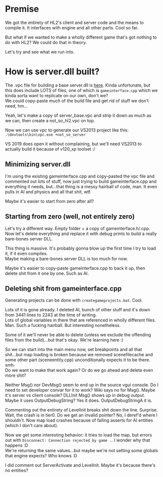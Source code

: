 # Premise

We got the entirety of HL2's client and server code and the means to compile it. It interfaces with engine and all other parts. Cool so far.

But what if we wanted to make a wholly different game that's got nothing to do with HL2? We could do that in theory.

Let's try and see what we run into.

# How is server.dll built?

The .vpc file for building a base server.dll is [here](../game/server/server_base.vpc). Kinda unfortunate, but this does include LOTS of files, one of which is `gameinterface.cpp` which we kinda sorta want to replicate on our own, don't we?  
We could copy-paste much of the build file and get rid of stuff we don't need, hm...

Yeah, let's make a copy of server_base.vpc and strip it down as much as we can, then create a not_so_hl2.vpc on top.

Now we can use vpc to generate our VS2013 project like this: `.\devtools\bin\vpc.exe +not_so_server`

VS 2019 does open it without complaining, but we'll need VS2013 to actually build it because of v120_xp toolset :/

## Minimizing server.dll

I'm using the existing gameinterface.cpp and copy-pasted the vpc file and commented out lots of stuff, now just trying to build gameinterface.cpp and everything it needs, but...that thing is a messy hairball of code, man. It even pulls in AI and physics and all that shit, wtf.

Maybe it's easier to start from zero after all?

## Starting from zero (well, not entirely zero)

Let's try a different way. Empty folder + a copy of gameinterface.h/.cpp. Now let's delete everything and replace it with debug prints to build a really bare-bones server DLL.

This thing is massive. It's probably gonna blow up the first time I try to load it, if it even compiles.  
Maybe making a bare-bones server DLL is too much for now.

Maybe it's easier to copy-paste gameinterface.cpp to back it up, then delete shit from it one by one. Such as AI.

## Deleting shit from gameinterface.cpp

Generating projects can be done with `creategameprojects.bat`. Cool.

Lots of it is gone already. I deleted AI, bunch of other stuff and it's down from 3441 lines to 2243 at the time of writing.  
Lots of global variables in there that are referenced in wholly different files. Man. Such a fucking hairball. But interesting nonetheless.

Some of it we'll never be able to delete (unless we exclude the offending files from the build)...but that's okay. We're learning here :)

So we can start into the main menu now, set breakpoints and all that shit...but map loading is broken because we removed scenefilecache and some other part (sceneentity.cpp) unconditionally expects it to be there. smh.  
Do we want to make that work again? Or do we go ahead and delete even more shit?

Neither Msg() nor DevMsg() seem to end up in the source vgui console. Do I need to set developer convar for it to work? Wiki says no for Msg(). Maybe it's server vs client console?
DLLInit Msg() shows up in debug output. Maybe it uses OutputDebugString? Yes it does. OutputDebugStringA it is.

Commenting out the entirety of LevelInit breaks shit down the line. Surprise. Wait, the crash is in tier0. Do we get an invalid pointer? No, I deref'd where I shouldn't. Now map load crashes because of failing asserts for AI entities (which I don't care about).

Now we get some interesting behavior: it tries to load the map, but errors out with `Disconnect: Connection rejected by game
.`. I wonder why that happens :D  
We're returning the same values...but maybe we're not setting some globals that engine expects? Who knows :D

I did comment out ServerActivate and LevelInit.
Maybe it's because there's no entities?